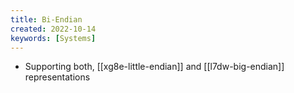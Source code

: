 ```yaml
---
title: Bi-Endian
created: 2022-10-14
keywords: [Systems]
---
```


- Supporting both, [[xg8e-little-endian]] and [[l7dw-big-endian]] representations
